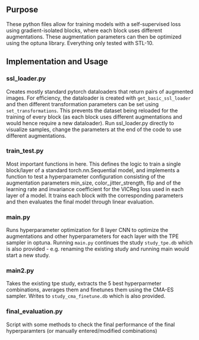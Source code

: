 ## Purpose
These python files allow for training models with a self-supervised loss using gradient-isolated blocks, where each block uses different augmentations. These augmentation parameters can then be optimized using the optuna library. Everything only tested with STL-10.

## Implementation and Usage
### ssl_loader.py
Creates mostly standard pytorch dataloaders that return pairs of augmented images. For efficiency, the dataloader is created with ```get_basic_ssl_loader``` and then different transformation parameters can be set using ```set_transformations```. This prevents the dataset being reloaded for the training of every block (as each block uses different augmentations and would hence require a new dataloader). Run ssl_loader.py directly to visualize samples, change the parameters at the end of the code to use different augmentations.

### train_test.py
Most important functions in here. This defines the logic to train a single block/layer of a standard torch.nn.Sequential model, and implements a function to test a hyperparameter configuration consisting of the augmentation parameters min_size, color_jitter_strength, flip and of the learning rate and invariance coefficient for the VICReg loss used in each layer of a model. It trains each block with the corresponding parameters and then evaluates the final model through linear evaluation.

### main.py
Runs hyperparameter optimization for 8 layer CNN to optimize the augmentations and other hyperparameters for each layer with the TPE sampler in optuna. Running ```main.py``` continues the study ```study_tpe.db``` which is also provided - e.g. renaming the existing study and running main would start a new study.

### main2.py
Takes the existing tpe study, extracts the 5 best hyperparmeter combinations, averages them and finetunes them using the CMA-ES sampler. Writes to ```study_cma_finetune.db``` which is also provided.

### final_evaluation.py
Script with some methods to check the final performance of the final hyperparamters (or manually entered/modified combinations)
